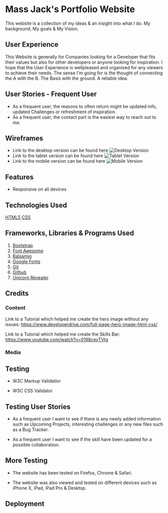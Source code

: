 # Mass Jack's Portfolio Website
 This website is a collection of my ideas & an insight into what I do. My background, My goals & My Vision.



## User Experience
 This Website is generally for Companies looking for a Developer that fits their values but also 
 for other developers or anyone looking for inspiration. I hope that the User Experience 
 is wellpleased and organised for any viewers to achieve their needs. The sense I'm going for 
 is the thought of connecting the A with the B. The Basis with the ground. A reliable idea.

## User Stories - Frequent User
*  As a frequent user, the reasons to often return might be updated info, 
   updated Challenges or refreshment of inspiration.
*  As a frequent user, the contact part is the easiest way to reach out to me.

## Wireframes 
* Link to the desktop version can be found here  ![Desktop Version](/images/web.png) 
* Link to the tablet version can be found here  ![Tablet Version](/images/tablet.png)
* Link to the mobile version can be found here  ![Mobile Version](/images/mobile.png)

## Features
* Responsive on all devices

## Technologies Used

[HTML5](https://en.wikipedia.org/wiki/HTML5)
[CSS](https://en.wikipedia.org/wiki/CSS#CSS_3)

## Frameworks, Libraries & Programs Used
1. [Bootstrap](https://getbootstrap.com/docs/5.0/getting-started/introduction/)
2. [Font Awesome](https://fonts.google.com/)
3. [Balsamiq](https://balsamiq.com/)
4. [Google Fonts](https://fonts.google.com/)
5. [Git](https://git-scm.com/)
6. [Github](https://github.com/)
7. [Unicorn Revealer](https://chrome.google.com/webstore/detail/unicorn-revealer/lmlkphhdlngaicolpmaakfmhplagoaln?hl=en-GB)

## Credits
### Content
Link to a Tutorial which helped me create the hero image without any issues:
https://www.developerdrive.com/full-page-hero-image-html-css/

Link to a Tutorial which helped me create the Skills Bar:
https://www.youtube.com/watch?v=0198ceyTVtg

### Media

## Testing
* W3C Markup Validatior

* W3C CSS Validator

## Testing User Stories
* As a frequent user I want to see if there is any newly added information such as Upcoming Projects, interesting challenges or any new files such as a Bug Tracker.

* As a frequent user I want to see if the skill have been updated for a possible collaboration.

## More Testing
* The website has been tested on Firefox, Chrome & Safari.

* The website was also viewed and tested on different devices such as iPhone X, iPad, iPad Pro & Desktop.

## Deployment



